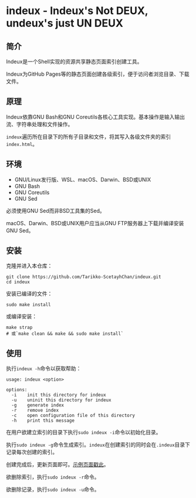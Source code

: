 # indeux - Indeux's Not DEUX, undeux's just UN DEUX

## 简介

Indeux是一个Shell实现的资源共享静态页面索引创建工具。

Indeux为GitHub Pages等的静态页面创建各级索引，便于访问者浏览目录、下载文件。

## 原理

Indeux依靠GNU Bash和GNU Coreutils各核心工具实现。基本操作是输入输出流、字符串处理和文件操作。

`indeux`遍历所在目录下的所有子目录和文件，将其写入各级文件夹的索引`index.html`。

## 环境

- GNU/Linux发行版、WSL、macOS、Darwin、BSD或UNIX
- GNU Bash
- GNU Coreutils
- GNU Sed

必须使用GNU Sed而非BSD工具集的Sed。

macOS、Darwin、BSD或UNIX用户应当从GNU FTP服务器上下载并编译安装GNU Sed。

## 安装

克隆并进入本仓库：

```
git clone https://github.com/Tarikko-ScetayhChan/indeux.git
cd indeux
```

安装已编译的文件：

```
sudo make install
```

或编译安装：

```
make strap
# 或`make clean && make && sudo make install`
```

## 使用

执行`indeux -h`命令以获取帮助：

```
usage: indeux <option>

options:
  -i    init this directory for indeux
  -u    uninit this directory for indeux
  -g    generate index
  -r    remove index
  -c    open configuration file of this directory
  -h    print this message
```

在用户欲建立索引的目录下执行`sudo indeux -i`命令以初始化目录。

执行`sudo indeux -g`命令生成索引。`indeux`在创建索引的同时会在`.indeux`目录下记录每次创建的索引。

创建完成后，更新页面即可。[示例页面戳此](https://commons.tarikkochan.top)。

欲删除索引，执行`sudo indeux -r`命令。

欲删除记录，执行`sudo indeux -u`命令。
